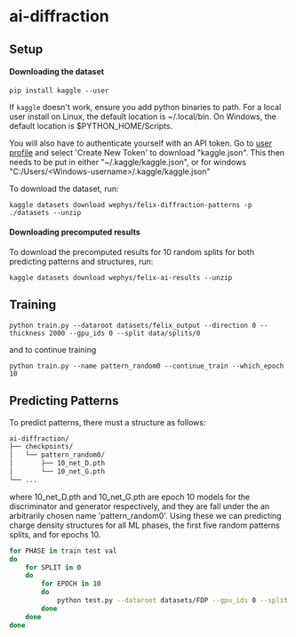 # ai-diffraction

## Setup

#### Downloading the dataset

```
pip install kaggle --user
```

If `kaggle` doesn't work, ensure you add python binaries to path. For a local user install on Linux, the default location is ~/.local/bin. On Windows, the default location is $PYTHON_HOME/Scripts.

You will also have to authenticate yourself with an API token. Go to [user profile](https://www.kaggle.com/settings/account) and select 'Create New Token' to download "kaggle.json". This then needs to be put in either "~/.kaggle/kaggle.json", or for windows "C:/Users/\<Windows-username>/.kaggle/kaggle.json"

To download the dataset, run:

```
kaggle datasets download wephys/felix-diffraction-patterns -p ./datasets --unzip
```

#### Downloading precomputed results

To download the precomputed results for 10 random splits for both predicting patterns and structures, run:
```
kaggle datasets download wephys/felix-ai-results --unzip
```


## Training

```
python train.py --dataroot datasets/felix_output --direction 0 --thickness 2000 --gpu_ids 0 --split data/splits/0
```

and to continue training

```
python train.py --name pattern_random0 --continue_train --which_epoch 10
```

## Predicting Patterns

To predict patterns, there must a structure as follows:
```txt
ai-diffraction/
├── checkpoints/
│   └── pattern_random0/
│       ├── 10_net_D.pth
│       └── 10_net_G.pth
└── ...
```
where 10_net_D.pth and 10_net_G.pth are epoch 10 models for the discriminator and generator respectively, and they are fall under the an arbitrarily chosen name 'pattern_random0'. Using these we can predicting charge density structures for all ML phases, the first five random patterns splits, and for epochs 10.

```sh
for PHASE in train test val
do
    for SPLIT in 0
    do
        for EPOCH in 10
        do
            python test.py --dataroot datasets/FDP --gpu_ids 0 --split data/FDP_splits/random/${SPLIT} --input pattern --name structure_random${SPLIT} --how_many 99999 --phase ${PHASE} --which_epoch ${EPOCH}
        done
    done
done
```